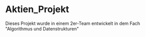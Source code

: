 # Aktien_Projekt
Dieses Projekt wurde in einem 2er-Team entwickelt in dem Fach "Algorithmus und Datenstrukturen"
